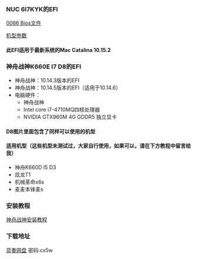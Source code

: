 ### NUC 6I7KYK的EFI

[0066 Bios文件](https://drivers.softpedia.com/get/BIOS/Intel/Intel-NUC6i7KYK-NUC-Kit-BIOS-0066.shtml)

[机型参数](http://detail.zol.com.cn/1212/1211213/param.shtml)

#### 此EFI适用于最新系统的Mac Catalina 10.15.2

### 神舟战神K660E I7 D8的EFI

- 神舟战神：10.14.3版本的EFI
- 神舟战神：10.14.5版本的EFI（适用于10.14.6）
- 电脑硬件：
	- 神舟战神
	- Intel core i7-4710MQ四核处理器
	- NVIDIA GTX960M 4G GDDR5 独立显卡
#### D8图片里面包含了同样可以使用的机型
#### 适用机型（这些机型未测试过，大家自行使用，如果可以，请在下方教程中留言给我）
- 神舟K660D I5 D3
- 炫龙T1
- 机械革命x6s
- 麦麦本锋麦s

### 安装教程

[神舟战神安装教程](https://chengxuxiaohei.cn/zs-mac-anzhuang.html)

### 下载地址

[蓝奏网盘](https://www.lanzous.com/b073fvkkh)   密码:cx5w
